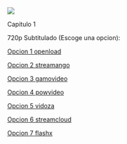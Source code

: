 <img src="https://image.tmdb.org/t/p/w300/uag5pIK7o251aoe7mynWa7P9xBd.jpg">

Capitulo 1

720p Subtitulado (Escoge una opcion):

<a href="https://openload.co/f/Ui_SnK_l2GM/">Opcion 1 openload</a>

<a href="https://streamango.com/f/sdfqnopselbqmnto/">Opcion 2 streamango</a>

<a href="http://gamovideo.com/mkv5e5gk145d">Opcion 3 gamovideo</a>

<a href="http://powvideo.net/hv1wqqnha9a5">Opcion 4 powvideo</a>

<a href="https://vidoza.net/os3ipos7l82v.html">Opcion 5 vidoza</a>

<a href="http://streamcloud.eu/7j19nsyt8e7z">Opcion 6 streamcloud</a>

<a href="https://www.flashx.tv/i1d0jcewc4mu.html">Opcion 7 flashx</a>
